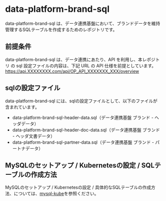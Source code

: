 # data-platform-brand-sql 

data-platform-brand-sql は、データ連携基盤において、ブランドデータを維持管理するSQLテーブルを作成するためのレポジトリです。  

## 前提条件  
data-platform-brand-sql は、データ連携にあたり、API を利用し、本レポジトリ の sql 設定ファイルの内容は、下記 URL の API 仕様を前提としています。  
https://api.XXXXXXXX.com/api/OP_API_XXXXXXX_XXX/overview   

## sqlの設定ファイル

data-platform-brand-sql には、sqlの設定ファイルとして、以下のファイルが含まれています。    

* data-platform-brand-sql-header-data.sql（データ連携基盤 ブランド - ヘッダデータ）
* data-platform-brand-sql-header-doc-data.sql（データ連携基盤 ブランド - ヘッダ文書データ）
* data-platform-brand-sql-partner-data.sql（データ連携基盤 ブランド - パートナデータ）

## MySQLのセットアップ / Kubernetesの設定 / SQLテーブルの作成方法
MySQLのセットアップ / Kubernetesの設定 / 具体的なSQLテーブルの作成方法、については、[mysql-kube](https://github.com/latonaio/mysql-kube)を参照ください。  

